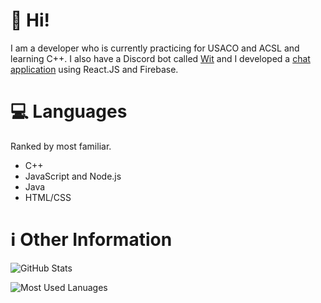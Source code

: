 # 👋 Hi!

I am a developer who is currently practicing for USACO and ACSL and learning C++. I also have a Discord bot called [Wit](https://github.com/HipurWiz/Wit-Help) and I developed a [chat application](https://github.com/HipurWiz/Chat-App) using React.JS and Firebase. 

# 💻 Languages

Ranked by most familiar.

 - C++
 - JavaScript and Node.js
 - Java
 - HTML/CSS

# ℹ️ Other Information

![GitHub Stats](https://github-readme-stats.vercel.app/api?username=hipurwiz&theme=dark)

![Most Used Lanuages](https://github-readme-stats.vercel.app/api/top-langs/?username=hipurwiz&theme=dark)
